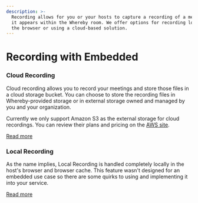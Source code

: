 ```yaml
---
description: >-
  Recording allows for you or your hosts to capture a recording of a meeting as
  it appears within the Whereby room. We offer options for recording locally in
  the browser or using a cloud-based solution.
---
```


# Recording with Embedded

### Cloud Recording

Cloud recording allows you to record your meetings and store those files in a cloud storage bucket. You can choose to store the recording files in Whereby-provided storage or in external storage owned and managed by you and your organization. &#x20;

Currently we only support Amazon S3 as the external storage for cloud recordings. You can review their plans and pricing on the [AWS site](https://aws.amazon.com/s3/pricing/).&#x20;

[Read more](cloud-recording.md)

### Local Recording

As the name implies, Local Recording is handled completely locally in the host's browser and browser cache. This feature wasn't designed for an embedded use case so there are some quirks to using and implementing it into your service.

[Read more](local-recording.md)
